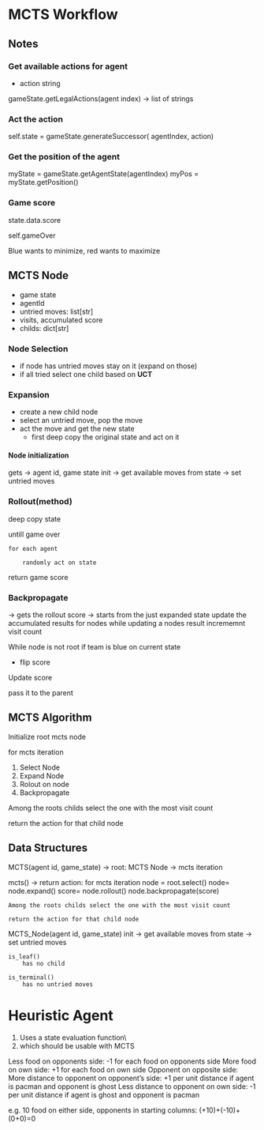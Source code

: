# MCTS Workflow
## Notes

### Get available actions for agent 
- action string

gameState.getLegalActions(agent index) -> list of strings


### Act the action
self.state = gameState.generateSuccessor( agentIndex, action)


### Get the position of the agent
myState = gameState.getAgentState(agentIndex)
myPos = myState.getPosition()

### Game score

state.data.score

self.gameOver

Blue wants to minimize, red wants to maximize

## MCTS Node

- game state
- agentId
- untried moves: list[str]
- visits, accumulated score
- childs: dict[str]

### Node Selection

- if node has untried moves stay on it (expand on those)
- if all tried select one child based on **UCT**

### Expansion
- create a new child node
- select an untried move, pop the move
- act the move and get the new state
    - first deep copy the original state and act on it

#### Node initialization
gets -> agent id, game state
init
    -> get available moves from state -> set untried moves

### Rollout(method)

deep copy state

untill game over

    for each agent

        randomly act on state
return game score
    
### Backpropagate
-> gets the rollout score
-> starts from the just expanded state
update the accumulated results for nodes 
while updating a nodes result incrememnt visit count

While node is not root
if team is blue on current state
- flip score  

Update score

pass it to the parent


## MCTS Algorithm

Initialize root mcts node

for mcts iteration
1. Select Node
2. Expand Node
3. Rolout on node
4. Backpropagate

Among the roots childs select the one with the most visit count 

return the action for that child node



## Data Structures

MCTS(agent id, game_state)
-> root: MCTS Node
-> mcts iteration

mcts() -> return action:
    for mcts iteration
        node = root.select()
        node= node.expand()
        score= node.rollout()
        node.backpropagate(score)

    Among the roots childs select the one with the most visit count 

    return the action for that child node



MCTS_Node(agent id, game_state)
    init
    -> get available moves from state -> set untried moves


    is_leaf()
        has no child

    is_terminal()
        has no untried moves



# Heuristic Agent

1. Uses a state evaluation function\
2. which should be usable with MCTS

Less food on opponents side: -1 for each food on opponents side
More food on own side: +1 for each food on own side
Opponent on opposite side: 
More distance to opponent on opponent’s side: +1 per unit distance if agent is pacman and opponent is ghost
Less distance to opponent on own side: -1 per unit distance if agent is ghost and opponent is pacman

e.g. 10 food on either side, opponents in starting columns: (+10)+(-10)+(0+0)=0
